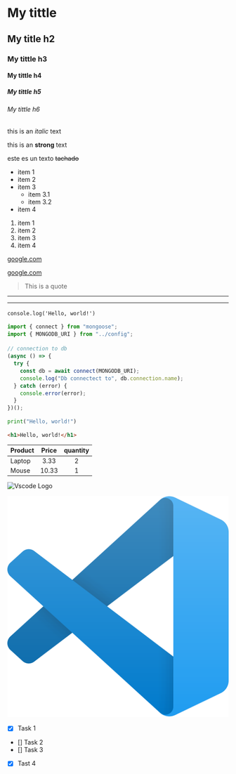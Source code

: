 <!-- HEADINGS -->

# My tittle
## My title h2
### My tittle h3
#### My tittle h4
##### My tittle h5
###### My tittle h6


<!-- Line breaks -->
<!-- ENTER -->


<!-- Italic -->
this is an *italic* text

<!-- Strong -->
this is an **strong** text

<!-- Strikethrough -->
este es un texto ~~tachado~~


<!-- UL -->
* item 1
* item 2
* item 3
    * item 3.1
    * item 3.2    
* item 4

<!-- OL -->
1. item 1
1. item 2
1. item 3
1. item 4


<!-- Links -->
[google.com](http://www.google.com)

[google.com](http://www.google.com "Custom tittle")


<!-- Blockquote -->
> This is a quote


<!-- Horizontal Rule -->
---
___


<!-- Inline code -->
`console.log('Hello, world!')`

```javascript
import { connect } from "mongoose";
import { MONGODB_URI } from "../config";

// connection to db
(async () => {
  try {
    const db = await connect(MONGODB_URI);
    console.log("Db connectect to", db.connection.name);
  } catch (error) {
    console.error(error);
  }
})();
```

```python
print("Hello, world!")
```

```html
<h1>Hello, world!</h1>
```

<!-- Tables -->
| Product       | Price         |quantity   |
| ------------- |:-------------:| :--------:|
| Laptop        | 3.33          | 2         |
| Mouse         | 10.33         | 1         |

<!-- IMAGES -->
![Vscode Logo](https://upload.wikimedia.org/wikipedia/commons/thumb/9/9a/Visual_Studio_Code_1.35_icon.svg/1200px-Visual_Studio_Code_1.35_icon.svg.png)

![Vscode Logo](vscode.png "Vscode Logo")

<!-- GITHUB MARKDOWN -->
* [X] Task 1
* [] Task 2
* [] Task 3
* [x] Tast 4


